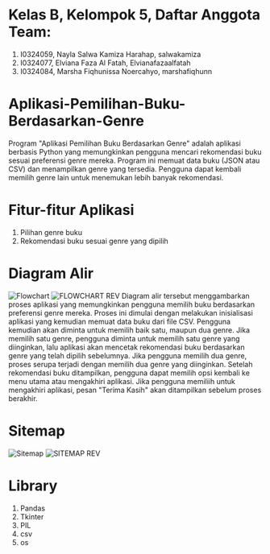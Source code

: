 # Kelas B, Kelompok 5, Daftar Anggota Team:
1. I0324059, Nayla Salwa Kamiza Harahap, salwakamiza
2. I0324077, Elviana Faza Al Fatah, Elvianafazaalfatah
3. I0324084, Marsha Fiqhunissa Noercahyo, marshafiqhunn
# Aplikasi-Pemilihan-Buku-Berdasarkan-Genre
Program "Aplikasi Pemilihan Buku Berdasarkan Genre" adalah aplikasi berbasis Python yang memungkinkan pengguna mencari rekomendasi buku sesuai preferensi genre mereka. Program ini memuat data buku (JSON atau CSV) dan menampilkan genre yang tersedia. Pengguna dapat kembali memilih genre lain untuk menemukan lebih banyak rekomendasi.
# Fitur-fitur Aplikasi
1. Pilihan genre buku
2. Rekomendasi buku sesuai genre yang dipilih 
# Diagram Alir
![Flowchart](https://github.com/user-attachments/assets/acc2642a-7957-4eec-aab1-c5e6f69da0ae)
![FLOWCHART REV](https://github.com/user-attachments/assets/823a90d9-b435-47e3-a835-9da25100c399)
Diagram alir tersebut menggambarkan proses aplikasi yang memungkinkan pengguna memilih buku berdasarkan preferensi genre mereka. Proses ini dimulai dengan melakukan inisialisasi aplikasi yang kemudian memuat data buku dari file CSV. Pengguna kemudian akan diminta untuk memilih baik satu, maupun dua genre. Jika memilih satu genre, pengguna diminta untuk memilih satu genre yang diinginkan, lalu aplikasi akan mencetak rekomendasi buku berdasarkan genre yang telah dipilih sebelumnya. Jika pengguna memilih dua genre, proses serupa terjadi dengan memilih dua genre yang diinginkan. Setelah rekomendasi buku ditampilkan, pengguna dapat memilih opsi kembali ke menu utama atau mengakhiri aplikasi. Jika pengguna memiliih untuk mengakhiri aplikasi, pesan "Terima Kasih" akan ditampilkan sebelum proses berakhir.
# Sitemap
![Sitemap](https://github.com/user-attachments/assets/3eaf4904-6d99-4d30-a2c0-0eefc56a3c83)
![SITEMAP REV](https://github.com/user-attachments/assets/aa83eff9-d3da-4dfd-9803-61cd229d29ab)
# Library 
1. Pandas
2. Tkinter
3. PIL
4. csv
5. os

